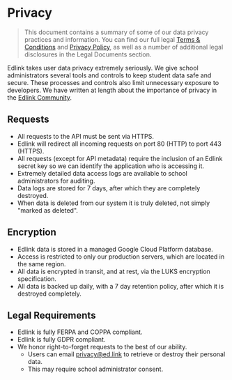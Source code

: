 # Privacy

> This document contains a summary of some of our data privacy practices and information. You can find our full legal [Terms & Conditions](../../legal/terms) and [Privacy Policy](../../legal/privacy), as well as a number of additional legal disclosures in the Legal Documents section.

Edlink takes user data privacy extremely seriously. We give school administrators several tools and controls to keep student data safe and secure. These processes and controls also limit unnecessary exposure to developers. We have written at length about the importance of privacy in the [Edlink Community](https://ed.link/community/privacy).

## Requests

* All requests to the API must be sent via HTTPS.
* Edlink will redirect all incoming requests on port 80 (HTTP) to port 443 (HTTPS).
* All requests (except for API metadata) require the inclusion of an Edlink secret key so we can identify the application who is accessing it.
* Extremely detailed data access logs are available to school administrators for auditing.
* Data logs are stored for 7 days, after which they are completely destroyed.
* When data is deleted from our system it is truly deleted, not simply "marked as deleted".

## Encryption

* Edlink data is stored in a managed Google Cloud Platform database.
* Access is restricted to only our production servers, which are located in the same region.
* All data is encrypted in transit, and at rest, via the LUKS encryption specification.
* All data is backed up daily, with a 7 day retention policy, after which it is destroyed completely.

## Legal Requirements

* Edlink is fully FERPA and COPPA compliant.
* Edlink is fully GDPR compliant.
* We honor right-to-forget requests to the best of our ability.
    * Users can email privacy@ed.link to retrieve or destroy their personal data.
    * This may require school administrator consent.
